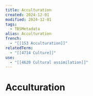 ```yaml
---
title: Acculturation
created: 2024-12-01
modified: 2024-12-01
tags:
  - TBSMetadata
alias: Acculturation
french:
  - "[[153 Acculturation]]"
relatedTerm:
  - "[[4714 Culture]]"
use:
  - "[[4620 Cultural assimilation]]"
---
```

# Acculturation
